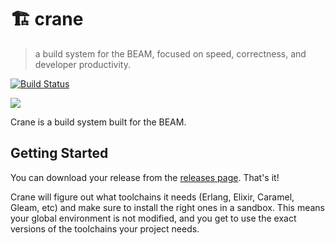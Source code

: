 # :building_construction: crane
> a build system for the BEAM, focused on speed, correctness, and developer
> productivity.

[![Build Status](https://travis-ci.org/AbstractMachinesLab/crane.svg?branch=main)](https://travis-ci.org/AbstractMachinesLab/crane)

<img src="https://external-content.duckduckgo.com/iu/?u=https%3A%2F%2Fi.pinimg.com%2Foriginals%2Fb9%2F3d%2Fb5%2Fb93db5e965fb69dddf7e672ed5f74395.jpg&f=1&nofb=1" />

Crane is a build system built for the BEAM.

## Getting Started

You can download your release from the [releases
page](https://github.com/AbstractMachinesLab/crane/releases). That's it!

Crane will figure out what toolchains it needs (Erlang, Elixir, Caramel, Gleam,
etc) and make sure to install the right ones in a sandbox. This means your
global environment is not modified, and you get to use the exact versions of
the toolchains your project needs.

